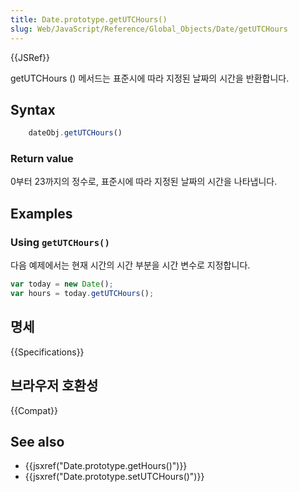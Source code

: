 ```yaml
---
title: Date.prototype.getUTCHours()
slug: Web/JavaScript/Reference/Global_Objects/Date/getUTCHours
---
```


{{JSRef}}

getUTCHours () 메서드는 표준시에 따라 지정된 날짜의 시간을 반환합니다.

## Syntax

```js
    dateObj.getUTCHours()
```

### Return value

0부터 23까지의 정수로, 표준시에 따라 지정된 날짜의 시간을 나타냅니다.

## Examples

### Using `getUTCHours()`

다음 예제에서는 현재 시간의 시간 부분을 시간 변수로 지정합니다.

```js
var today = new Date();
var hours = today.getUTCHours();
```

## 명세

{{Specifications}}

## 브라우저 호환성

{{Compat}}

## See also

- {{jsxref("Date.prototype.getHours()")}}
- {{jsxref("Date.prototype.setUTCHours()")}}
